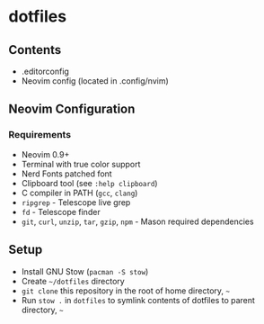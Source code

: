 # dotfiles

## Contents
- .editorconfig
- Neovim config (located in .config/nvim)

## Neovim Configuration

### Requirements
- Neovim 0.9+
- Terminal with true color support
- Nerd Fonts patched font
- Clipboard tool (see `:help clipboard`)
- C compiler in PATH (`gcc`, `clang`)
- `ripgrep` - Telescope live grep
- `fd` - Telescope finder
- `git`, `curl`, `unzip`, `tar`, `gzip`, `npm` - Mason required dependencies

## Setup
- Install GNU Stow (`pacman -S stow`)
- Create `~/dotfiles` directory
- `git clone` this repository in the root of home directory, `~`
- Run `stow .` in `dotfiles` to symlink contents of dotfiles to parent directory, `~`
